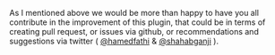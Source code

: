 
As I mentioned above we would be more than happy to have you all contribute in the improvement of this plugin, that could be in terms of creating pull request, or issues via github, or recommendations and suggestions via twitter ( [@hamedfathi](https://twitter.com/@hamed__fathi) & [@shahabganji](https://twitter.com/@shahabganji) ).

